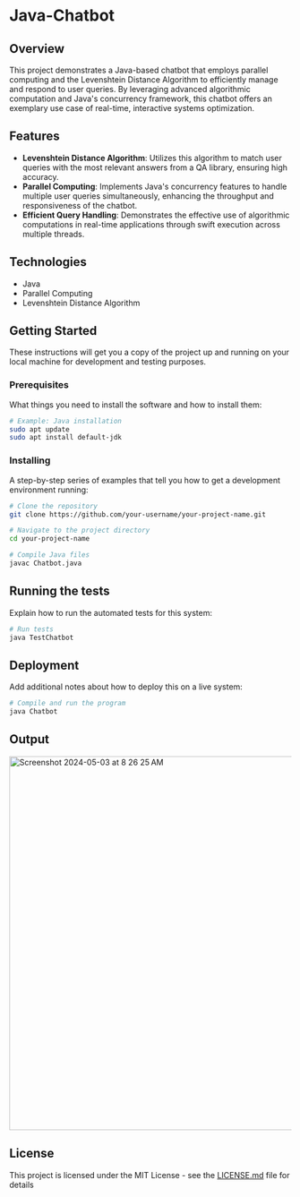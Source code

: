 # Java-Chatbot


## Overview
This project demonstrates a Java-based chatbot that employs parallel computing and the Levenshtein Distance Algorithm to efficiently manage and respond to user queries. By leveraging advanced algorithmic computation and Java's concurrency framework, this chatbot offers an exemplary use case of real-time, interactive systems optimization.

## Features
- **Levenshtein Distance Algorithm**: Utilizes this algorithm to match user queries with the most relevant answers from a QA library, ensuring high accuracy.
- **Parallel Computing**: Implements Java's concurrency features to handle multiple user queries simultaneously, enhancing the throughput and responsiveness of the chatbot.
- **Efficient Query Handling**: Demonstrates the effective use of algorithmic computations in real-time applications through swift execution across multiple threads.

## Technologies
- Java
- Parallel Computing
- Levenshtein Distance Algorithm

## Getting Started
These instructions will get you a copy of the project up and running on your local machine for development and testing purposes.

### Prerequisites
What things you need to install the software and how to install them:
```bash
# Example: Java installation
sudo apt update
sudo apt install default-jdk
```

### Installing
A step-by-step series of examples that tell you how to get a development environment running:

```bash
# Clone the repository
git clone https://github.com/your-username/your-project-name.git

# Navigate to the project directory
cd your-project-name

# Compile Java files
javac Chatbot.java
```

## Running the tests
Explain how to run the automated tests for this system:

```bash
# Run tests
java TestChatbot
```

## Deployment
Add additional notes about how to deploy this on a live system:

```bash
# Compile and run the program
java Chatbot
```
## Output

<img width="668" alt="Screenshot 2024-05-03 at 8 26 25 AM" src="https://github.com/Z313PH/Java-Chatbot/assets/119972119/ee4b45b1-e5fb-47df-b094-4494a3f002a8">

## License
This project is licensed under the MIT License - see the [LICENSE.md](LICENSE.md) file for details

